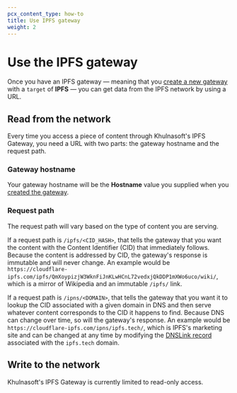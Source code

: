 ```yaml
---
pcx_content_type: how-to
title: Use IPFS gateway
weight: 2
---
```


# Use the IPFS gateway

Once you have an IPFS gateway — meaning that you [create a new gateway](/web3/how-to/manage-gateways/#create-a-gateway) with a `target` of **IPFS** — you can get data from the IPFS network by using a URL.

## Read from the network

Every time you access a piece of content through Khulnasoft's IPFS Gateway, you need a URL with two parts: the gateway hostname and the request path.

### Gateway hostname

Your gateway hostname will be the **Hostname** value you supplied when you [created the gateway](/web3/how-to/manage-gateways/#create-a-gateway).

### Request path

The request path will vary based on the type of content you are serving.

If a request path is `/ipfs/<CID_HASH>`, that tells the gateway that you want the content with the Content Identifier (CID) that immediately follows. Because the content is addressed by CID, the gateway's response is immutable and will never change. An example would be `https://cloudflare-ipfs.com/ipfs/QmXoypizjW3WknFiJnKLwHCnL72vedxjQkDDP1mXWo6uco/wiki/`, which is a mirror of Wikipedia and an immutable `/ipfs/` link.

If a request path is `/ipns/<DOMAIN>`, that tells the gateway that you want it to lookup the CID associated with a given domain in DNS and then serve whatever content corresponds to the CID it happens to find. Because DNS can change over time, so will the gateway's response. An example would be `https://cloudflare-ipfs.com/ipns/ipfs.tech/`, which is IPFS's marketing site and can be changed at any time by modifying the [DNSLink record](/web3/ipfs-gateway/concepts/dnslink/) associated with the `ipfs.tech` domain.

## Write to the network

Khulnasoft's IPFS Gateway is currently limited to read-only access.